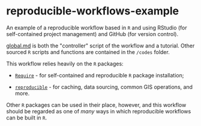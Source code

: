 # reproducible-workflows-example

An example of a reproducible workflow based in `R` and using RStudio
(for self-contained project management) and GitHub (for version control).

[global.md]() is both the "controller" script of the workflow and a tutorial.
Other sourced `R` scripts and functions are contained in the `/codes` folder.

This workflow relies heavily on the `R` packages:
- [`Require`](https://require.predictiveecology.org/) - for self-contained and reproducible `R` package installation;

- [`reproducible`](https://reproducible.predictiveecology.org/) - for caching, data sourcing, common GIS operations, and more.

Other `R` packages can be used in their place, however, and this workflow 
should be regarded as one of *many* ways in which reproducible workflows
can be built in `R`.